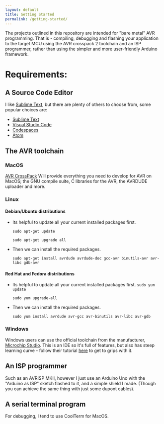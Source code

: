 ```yaml
---
layout: default
title: Getting Started
permalink: /getting-started/
---
```


The projects outlined in this repository are intended for "bare metal" AVR programming. That is - compiling, debugging and flashing your application to the target MCU using the AVR crosspack 2 toolchain and an ISP programmer, rather than using the simpler and more user-friendly Arduino framework.

# Requirements:

## A Source Code Editor
I like [Sublime Text][Sublime_Text_URL], but there are plenty of others to choose from, some popular choices are:
- [Sublime Text][Sublime_Text_URL]
- [Visual Studio Code][VS_Code_URL]
- [Codespaces][Codespaces_URL]
- [Atom][Atom_URL]

## The AVR toolchain
### MacOS
[AVR CrossPack][AVR_Crosspack_URL] Will provide everything you need to develop for AVR on MacOS; the GNU compile suite, C libraries for the AVR, the AVRDUDE uploader and more.
### Linux
#### Debian/Ubuntu distributions
- Its helpful to update all your current installed packages first.

	`sudo apt-get update`

	`sudo apt-get upgrade all`

- Then we can install the required packages.

	`sudo apt-get install avrdude avrdude-doc gcc-avr binutils-avr avr-libc gdb-avr`
	
#### Red Hat and Fedora distributions
- Its helpful to update all your current installed packages first.
	`sudo yum update`

	`sudo yum upgrade-all`

- Then we can install the required packages.

	`sudo yum install avrdude avr-gcc avr-binutils avr-libc avr-gdb`

### Windows
Windows users can use the official toolchain from the manufacturer, [Microchip Studio][Microchip_Studio_URL]. This is an IDE so it's full of features, but also has steep learning curve - follow their tutorial [here][Microchip_Studio_Tutorial_URL] to get to grips with it. 
## An ISP programmer
Such as an AVRISP MKII, however I just use an Arduino Uno with the "Arduino as ISP" sketch flashed to it, and a simple shield I made. (Though you can achieve the same thing with just some dupont cables).
## A serial terminal program
For debugging, I tend to use CoolTerm for MacOS.






[Sublime_Text_URL]: http://www.sublimetext.com/
[VS_Code_URL]: https://code.visualstudio.com/
[Codespaces_URL]: https://github.com/features/codespaces
[Atom_URL]: https://github.com/features/codespaces

[AVR_Crosspack_URL]: https://www.obdev.at/products/crosspack/index.html
[Microchip_Studio_URL]: https://www.microchip.com/en-us/tools-resources/develop/microchip-studio
[Microchip_Studio_Tutorial_URL]: https://www.microchip.com/en-us/tools-resources/develop/microchip-studio#Getting%20Started
